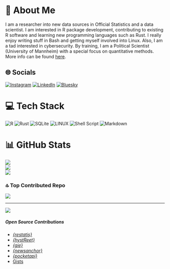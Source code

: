 # 💫 About Me
I am a researcher into new data sources in Official Statistics and a data scientist. I am interested in R package development, contributing to existing R software and learning new programming languages such as Rust. I really enjoy writing stuff in Bash and getting myself involved into Linux. Also, I am a tad interested in cybersecurity. By training, I am a Political Scientist (University of Mannheim) with a special focus on quantitative methods. More info can be found [here](https://yannikbuhl.de).

## 🌐 Socials
[![Instagram](https://img.shields.io/badge/Instagram-%23E4405F.svg?logo=Instagram&logoColor=white)](https://instagram.com/yabuhl) [![LinkedIn](https://img.shields.io/badge/LinkedIn-%230077B5.svg?logo=linkedin&logoColor=white)](https://linkedin.com/in/yannik-buhl-a29034156) [![Bluesky](https://img.shields.io/badge/-Bluesky-3686f7?style=flat&logo=icloud&logoColor=white)](https://bsky.app/profile/ybuhl.bsky.social) 

# 💻 Tech Stack
![R](https://img.shields.io/badge/r-%23276DC3.svg?style=for-the-badge&logo=r&logoColor=white) 
![Rust](https://img.shields.io/badge/rust-%23000000.svg?style=for-the-badge&logo=rust&logoColor=white) 
![SQLite](https://img.shields.io/badge/sqlite-%2307405e.svg?style=for-the-badge&logo=sqlite&logoColor=white) 
![LINUX](https://img.shields.io/badge/Linux-FCC624?style=for-the-badge&logo=linux&logoColor=black) 
![Shell Script](https://img.shields.io/badge/shell_script-%23121011.svg?style=for-the-badge&logo=gnu-bash&logoColor=white) 
![Markdown](https://img.shields.io/badge/markdown-%23000000.svg?style=for-the-badge&logo=markdown&logoColor=white) 


# 📊 GitHub Stats
![](https://github-readme-stats.vercel.app/api?username=yannikbuhl&theme=merko&hide_border=true&include_all_commits=true)<br/>
![](https://github-readme-streak-stats.herokuapp.com/?user=yannikbuhl&theme=merko&hide_border=true)<br/>
![](https://github-readme-stats.vercel.app/api/top-langs/?username=yannikbuhl&theme=merko&hide_border=true&include_all_commits=true&layout=compact)

### 🔝 Top Contributed Repo
![](https://github-contributor-stats.vercel.app/api?username=yannikbuhl&limit=5&theme=dark&combine_all_yearly_contributions=true)

---
[![](https://visitcount.itsvg.in/api?id=yannikbuhl&icon=0&color=0)](https://visitcount.itsvg.in)

<!-- Proudly created with GPRM ( https://gprm.itsvg.in ) -->

##### Open Source Contributions

- [*{restatis}*](https://github.com/CorrelAid/restatis/) 
- [*{hystReet}*](https://github.com/yannikbuhl/hystReet) 
- [*{gie}*](https://github.com/yannikbuhl/gie) 
- [*{newsanchor}*](https://github.com/CorrelAid/newsanchor) 
- [*{pocketapi}*](https://github.com/CorrelAid/pocketapi) 
- [Gists](https://gist.github.com/yannikbuhl)

